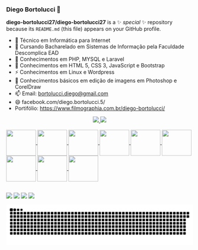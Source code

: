 ### Diego Bortolucci 👋

**diego-bortolucci27/diego-bortolucci27** is a ✨ _special_ ✨ repository because its `README.md` (this file) appears on your GitHub profile.

- 🔭 Técnico em Informática para Internet
- 🌱 Cursando Bacharelado em Sistemas de Informação pela Faculdade Descomplica EAD
- 👯 Conhecimentos em PHP, MYSQL e Laravel
- 🤔 Conhecimentos em HTML 5, CSS 3, JavaScript e Bootstrap
- ⚡ Conhecimentos em Linux e Wordpress
- 💬 Conhecimentos básicos em edição de imagens em Photoshop e CorelDraw
- 📫 Email: bortolucci.diego@gmail.com
- 😄 facebook.com/diego.bortolucci.5/
- Portifólio: https://www.filmographia.com.br/diego-bortolucci/

<div align = "center"> 
  <a href="https://github.com/diego-bortolucci27"> 
  <img height = "180em" src = "https://github-readme-stats.vercel.app/api?username=diego-bortolucci27&show_icons=true&theme=radical&include_all_commits=true&count_private=true" /> 
  <img height = "180em" src = "https://github-readme-stats.vercel.app/api/top-langs/?username=diego-bortolucci27&layout=compact&langs_count=7&theme=merko" /> 
</div>  

<div style = "display: inline_block"> <br> 
<img align= "center" height = "70" width = "80" src = "https://cdn.jsdelivr.net/gh/devicons/devicon/icons/php/php-original.svg" />  
<img align= "center" height = "70" width = "80" src = "https://cdn.jsdelivr.net/gh/devicons/devicon/icons/mysql/mysql-original-wordmark.svg" /> 
<img align= "center" height = "70" width = "80" src = "https://cdn.jsdelivr.net/gh/devicons/devicon/icons/laravel/laravel-plain-wordmark.svg" />
<img align= "center" height = "70" width = "80" src = "https://cdn.jsdelivr.net/gh/devicons/devicon/icons/html5/html5-plain-wordmark.svg" />
<img align= "center" height = "70" width = "80" src = "https://cdn.jsdelivr.net/gh/devicons/devicon/icons/css3/css3-plain-wordmark.svg" />
<img align= "center" height = "70" width = "80" src = "https://cdn.jsdelivr.net/gh/devicons/devicon/icons/javascript/javascript-original.svg" />
<img align= "center" height = "70" width = "80" src = "https://cdn.jsdelivr.net/gh/devicons/devicon/icons/bootstrap/bootstrap-plain-wordmark.svg" />
<img align= "center" height = "70" width = "80" src = "https://cdn.jsdelivr.net/gh/devicons/devicon/icons/wordpress/wordpress-original.svg" />
<img align= "center" height = "70" width = "80" src = "https://cdn.jsdelivr.net/gh/devicons/devicon/icons/linux/linux-original.svg" />
</div>
  
 ##  

<a href="https://www.facebook.com/diego.bortolucci.5/" target="blank"><img src="https://img.shields.io/badge/Facebook-1877F2?style=for-the-badge&logo=facebook&logoColor=white"></a>
<a href="https://www.linkedin.com/in/diego-bortolucci-546643210/" target="blank"><img src="https://img.shields.io/badge/LinkedIn-0077B5?style=for-the-badge&logo=linkedin&logoColor=white"></a>
<a href="mailto:bortolucci.diego@gmail.com" target="blank"><img src="https://img.shields.io/badge/Gmail-D14836?style=for-the-badge&logo=gmail&logoColor=white"></a>
<a href="https://api.whatsapp.com/send?phone=5519998277866&text=Ol%C3%A1" target="blank"><img src="https://img.shields.io/badge/WhatsApp-25D366?style=for-the-badge&logo=whatsapp&logoColor=white"></a>
  
![Snake animation](https://github.com/diego-bortolucci27/diego-bortolucci27/blob/main/snake.svg)
